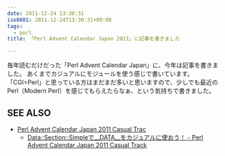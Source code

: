 ```yaml
---
date: 2011-12-24 13:30:31
iso8601: 2011-12-24T13:30:31+09:00
tags:
  - perl
title: 「Perl Advent Calendar Japan 2011」に記事を書きました

---
```


毎年読むだけだった「Perl Advent Calendar Japan」に、今年は記事を書きました。
あくまでカジュアルにモジュールを使う感じで書いています。
「CGI=Perl」と思っている方はまだまだ多いと思いますので、少しでも最近のPerl（Modern Perl）を感じてもらえたらなぁ、という気持ちで書きました。
<div id="see_also">
<h2>SEE ALSO</h2>
<ul>
<li><a href="http://perl-users.jp/articles/advent-calendar/2011/casual/">Perl Advent Calendar Japan 2011 Casual Trac</a>
<ul><li><a href="http://perl-users.jp/articles/advent-calendar/2011/casual/24">Data::Section::Simpleで__DATA__をカジュアルに使おう！ - Perl Advent Calendar Japan 2011 Casual Track</a></li>
</ul>
</li>
</ul>
</div>
    	